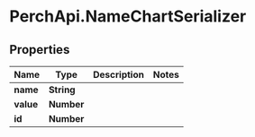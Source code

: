 # PerchApi.NameChartSerializer

## Properties
Name | Type | Description | Notes
------------ | ------------- | ------------- | -------------
**name** | **String** |  | 
**value** | **Number** |  | 
**id** | **Number** |  | 


